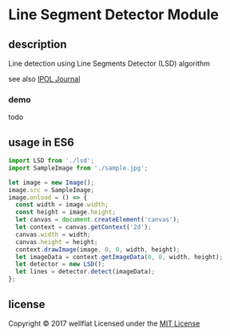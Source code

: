 # Line Segment Detector Module

## description

Line detection using Line Segments Detector (LSD) algorithm

see also [IPOL Journal][IPOL]

### demo
todo

## usage in ES6
```js
import LSD from './lsd';
import SampleImage from './sample.jpg';

let image = new Image();
image.src = SampleImage;
image.onload = () => {
  const width = image.width;
  const height = image.height;
  let canvas = document.createElement('canvas');
  let context = canvas.getContext('2d');
  canvas.width = width;
  canvas.height = height;
  context.drawImage(image, 0, 0, width, height);
  let imageData = context.getImageData(0, 0, width, height);
  let detector = new LSD();
  let lines = detector.detect(imageData);
};
```


license
----------
Copyright &copy; 2017 wellflat Licensed under the [MIT License][MIT]

[MIT]: http://www.opensource.org/licenses/mit-license.php
[IPOL]: http://www.ipol.im/pub/art/2012/gjmr-lsd/
